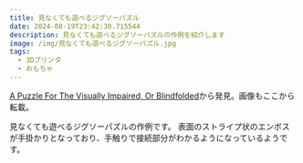 ```yaml
---
title: 見なくても遊べるジグソーパズル
date: 2024-08-19T23:42:30.715544
description: 見なくても遊べるジグソーパズルの作例を紹介します
image: /img/見なくても遊べるジグソーパズル.jpg
tags:
  - 3Dプリンタ
  - おもちゃ
---
```

[A Puzzle For The Visually Impaired, Or Blindfolded](https://hackaday.com/2024/07/24/a-puzzle-for-the-visually-impaired-or-blindfolded/)から発見。画像もここから転載。

見なくても遊べるジグソーパズルの作例です。
表面のストライプ状のエンボスが手掛かりとなっており、手触りで接続部分がわかるようになっているようです。



